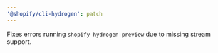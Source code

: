 ```yaml
---
'@shopify/cli-hydrogen': patch
---
```


Fixes errors running `shopify hydrogen preview` due to missing stream support.
